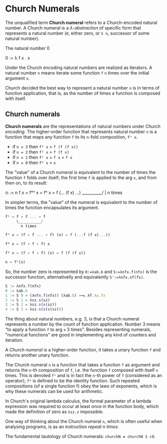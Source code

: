 # Church Numerals

The unqualified term **Church numeral** refers to a Church-encoded natural number. A Church numeral is a *λ-abstraction* of specific form that represents a natural number (`0`, either zero, or `S n`, successor of some natural number).

The natural number 0 

0 := λ f x . x

Under the Church encoding natural numbers are realized as iterators. A natural number `n` means iterate some function `f` `n` times over the initial argument `x`.

Church decided the best way to represent a natural number `n` is in terms of function application, that is, as the number of times a function is composed with itself.

## Church numerals

**Church numerals** are the representations of natural numbers under *Church encoding*. The higher-order function that represents natural number `n` is a function that maps any function `f` to its `n`-fold composition, `fⁿ x`.

- if `n = 3` then `f³ x` = `f (f (f x))`
- if `n = 2` then `f² x` = `f (f x)`
- if `n = 1` then `f¹ x` = `f x` = `f x`
- if `n = 0` then `f⁰ x` = `x`

The "value" of a Church numeral is equivalent to the number of times the function `f` folds over itself; the first time `f` is applied to the arg `x`, and from then on, to its result:

𝕟 := n f x = f°ⁿ x = fⁿ x = f (… (f x) …)
                            \__________/
                                  |
                               n times


In simpler terms, the "value" of the numeral is equivalent to the number of times the function encapsulates its argument.


```js
fⁿ = f ∘ f ... ∘ f
     \__________/
       n times

fⁿ x = (f ∘ f ... ∘ f) (x) = f (...f (f x)...))

f³ x = (f ∘ f ∘ f) x

f³ x = (f ∘ f ∘ f) (x) = f (f (f x))

n = fⁿ(x)
```



So, the number zero is represented by `0:=λab.b` and `S:=λnfx.f(nfx)` is the successor function, alternativelly and equivalently `S':=λnfx.nf(fx)`.

```js lc
S := λnfx.f(nfx)
0 := λab.b
1 := S 0 = (λnfx.f(nfx)) (λab.b) ⟿ᵦ λf.λx.fx
2 := S 1 = λsz.s(sz)
3 := S 2 = λsz.s(s(sz))
4 := S 3 = λsz.s(s(s(sz)))
```

The thing about natural numbers, e.g. 3, is that a Church numeral represents a number by the count of function application. Number 3 means "to apply a function `f` to arg `x` 3 times". Besides representing numerals, "numerical functions" are good in implementing any kind of counters and iteration.

A *Church numeral* is a higher-order function, it takes a unary function `f` and returns another unary function.

The Church numeral `n` is a function that takes a function `f` as argument and returns the `n`-th composition of `f`, i.e. the function `f` composed with itself `n` times. This is denoted `fⁿ` and is in fact the `n`-th power of `f` (considered as an operator); `f⁰` is defined to be the identity function. Such repeated compositions (of a single function f) obey the laws of exponents, which is why these numerals can be used for arithmetic.

In Church's original lambda calculus, the formal parameter of a lambda expression was required to occur at least once in the function body, which made the definition of zero as `λsz.z` impossible.

One way of thinking about the Church numeral `n`, which is often useful when analysing programs, is as an instruction *repeat n times*.

The fundamental tautology of Church numerals: `churchN ≡ churchN S c0`.
